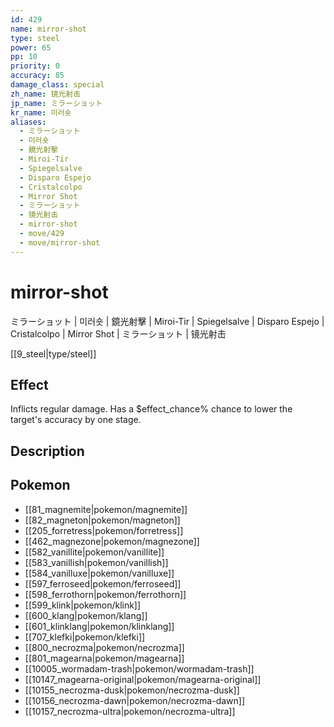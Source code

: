 ```yaml
---
id: 429
name: mirror-shot
type: steel
power: 65
pp: 10
priority: 0
accuracy: 85
damage_class: special
zh_name: 镜光射击
jp_name: ミラーショット
kr_name: 미러숏
aliases:
  - ミラーショット
  - 미러숏
  - 鏡光射擊
  - Miroi-Tir
  - Spiegelsalve
  - Disparo Espejo
  - Cristalcolpo
  - Mirror Shot
  - ミラーショット
  - 镜光射击
  - mirror-shot
  - move/429
  - move/mirror-shot
---
```

# mirror-shot
    
ミラーショット | 미러숏 | 鏡光射擊 | Miroi-Tir | Spiegelsalve | Disparo Espejo | Cristalcolpo | Mirror Shot | ミラーショット | 镜光射击

[[9_steel|type/steel]]

## Effect

Inflicts regular damage.  Has a $effect_chance% chance to lower the target's accuracy by one stage.

## Description



## Pokemon

- [[81_magnemite|pokemon/magnemite]]
- [[82_magneton|pokemon/magneton]]
- [[205_forretress|pokemon/forretress]]
- [[462_magnezone|pokemon/magnezone]]
- [[582_vanillite|pokemon/vanillite]]
- [[583_vanillish|pokemon/vanillish]]
- [[584_vanilluxe|pokemon/vanilluxe]]
- [[597_ferroseed|pokemon/ferroseed]]
- [[598_ferrothorn|pokemon/ferrothorn]]
- [[599_klink|pokemon/klink]]
- [[600_klang|pokemon/klang]]
- [[601_klinklang|pokemon/klinklang]]
- [[707_klefki|pokemon/klefki]]
- [[800_necrozma|pokemon/necrozma]]
- [[801_magearna|pokemon/magearna]]
- [[10005_wormadam-trash|pokemon/wormadam-trash]]
- [[10147_magearna-original|pokemon/magearna-original]]
- [[10155_necrozma-dusk|pokemon/necrozma-dusk]]
- [[10156_necrozma-dawn|pokemon/necrozma-dawn]]
- [[10157_necrozma-ultra|pokemon/necrozma-ultra]]

